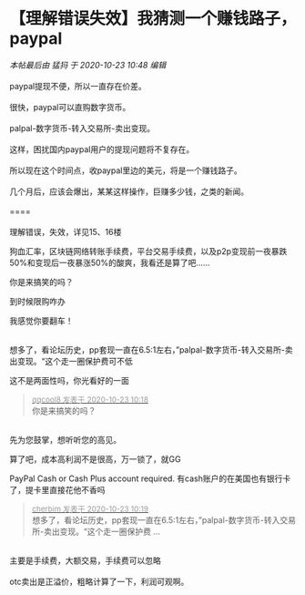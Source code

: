 # 【理解错误失效】我猜测一个赚钱路子，paypal


<i class="pstatus"> 本帖最后由 猛犸 于 2020-10-23 10:48 编辑 </i><br />
<br />
paypal提现不便，所以一直存在价差。<br />
<br />
很快，paypal可以直购数字货币。<br />
<br />
palpal-数字货币-转入交易所-卖出变现。<br />
<br />
这样，困扰国内paypal用户的提现问题将不复存在。<br />
<br />
所以现在这个时间点，收paypal里边的美元，将是一个赚钱路子。<br />
<br />
几个月后，应该会爆出，某某这样操作，巨赚多少钱，之类的新闻。<br />
<br />
====<br />
<br />
理解错误，失效，详见15、16楼

狗血汇率，区块链网络转账手续费，平台交易手续费，以及p2p变现前一夜暴跌50%和变现后一夜暴涨50%的酸爽，我看还是算了吧......

你是来搞笑的吗？

到时候限购咋办<img id="aimg_rK2Oe" onclick="zoom(this, this.src, 0, 0, 0)" class="zoom" src="https://cdn.jsdelivr.net/gh/hishis/forum-master/public/images/patch.gif" onmouseover="img_onmouseoverfunc(this)" onload="thumbImg(this)" border="0" alt="" />

我感觉你要翻车！<br />
<br />
<img src="static/image/smiley/default/lol.gif" smilieid="12" border="0" alt="" /><img src="static/image/smiley/default/lol.gif" smilieid="12" border="0" alt="" /><img src="static/image/smiley/default/lol.gif" smilieid="12" border="0" alt="" />

想多了，看论坛历史，pp套现一直在6.5:1左右，”palpal-数字货币-转入交易所-卖出变现。“这个走一圈保护费可不低

这不是两面性吗，你光看好的一面

<div class="quote"><blockquote><font size="2"><a href="https://www.hostloc.com/forum.php?mod=redirect&amp;goto=findpost&amp;pid=9339800&amp;ptid=757504" target="_blank"><font color="#999999">qqcool8 发表于 2020-10-23 10:18</font></a></font><br />
你是来搞笑的吗？</blockquote></div><br />
先为您鼓掌，想听听您的高见。

算了吧，成本高利润不是很高，万一锁了，就GG

PayPal Cash or Cash Plus account required. 有cash账户的在美国也有银行卡了，提卡里直接花他不香吗<br />


<div class="quote"><blockquote><font size="2"><a href="https://www.hostloc.com/forum.php?mod=redirect&amp;goto=findpost&amp;pid=9339808&amp;ptid=757504" target="_blank"><font color="#999999">cherbim 发表于 2020-10-23 10:19</font></a></font><br />
想多了，看论坛历史，pp套现一直在6.5:1左右，”palpal-数字货币-转入交易所-卖出变现。“这个走一圈保护费 ...</blockquote></div><br />
主要是手续费，大额交易，手续费可以忽略<br />
<br />
otc卖出是正溢价，粗略计算了一下，利润可观啊。
